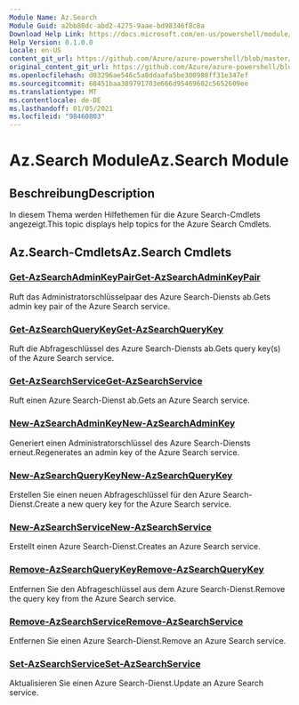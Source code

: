 ```yaml
---
Module Name: Az.Search
Module Guid: a2bb88dc-abd2-4275-9aae-bd98346f8c8a
Download Help Link: https://docs.microsoft.com/en-us/powershell/module/az.search
Help Version: 0.1.0.0
Locale: en-US
content_git_url: https://github.com/Azure/azure-powershell/blob/master/src/Search/Search/help/Az.Search.md
original_content_git_url: https://github.com/Azure/azure-powershell/blob/master/src/Search/Search/help/Az.Search.md
ms.openlocfilehash: d03296ae546c5a8ddaafa5be300988ff31e347ef
ms.sourcegitcommit: 68451baa389791703e666d95469602c5652609ee
ms.translationtype: MT
ms.contentlocale: de-DE
ms.lasthandoff: 01/05/2021
ms.locfileid: "98460803"
---
```

# <span data-ttu-id="7fc7b-101">Az.Search Module</span><span class="sxs-lookup"><span data-stu-id="7fc7b-101">Az.Search Module</span></span>
## <span data-ttu-id="7fc7b-102">Beschreibung</span><span class="sxs-lookup"><span data-stu-id="7fc7b-102">Description</span></span>
<span data-ttu-id="7fc7b-103">In diesem Thema werden Hilfethemen für die Azure Search-Cmdlets angezeigt.</span><span class="sxs-lookup"><span data-stu-id="7fc7b-103">This topic displays help topics for the Azure Search Cmdlets.</span></span>

## <span data-ttu-id="7fc7b-104">Az.Search-Cmdlets</span><span class="sxs-lookup"><span data-stu-id="7fc7b-104">Az.Search Cmdlets</span></span>
### [<span data-ttu-id="7fc7b-105">Get-AzSearchAdminKeyPair</span><span class="sxs-lookup"><span data-stu-id="7fc7b-105">Get-AzSearchAdminKeyPair</span></span>](Get-AzSearchAdminKeyPair.md)
<span data-ttu-id="7fc7b-106">Ruft das Administratorschlüsselpaar des Azure Search-Diensts ab.</span><span class="sxs-lookup"><span data-stu-id="7fc7b-106">Gets admin key pair of the Azure Search service.</span></span>

### [<span data-ttu-id="7fc7b-107">Get-AzSearchQueryKey</span><span class="sxs-lookup"><span data-stu-id="7fc7b-107">Get-AzSearchQueryKey</span></span>](Get-AzSearchQueryKey.md)
<span data-ttu-id="7fc7b-108">Ruft die Abfrageschlüssel des Azure Search-Diensts ab.</span><span class="sxs-lookup"><span data-stu-id="7fc7b-108">Gets query key(s) of the Azure Search service.</span></span>

### [<span data-ttu-id="7fc7b-109">Get-AzSearchService</span><span class="sxs-lookup"><span data-stu-id="7fc7b-109">Get-AzSearchService</span></span>](Get-AzSearchService.md)
<span data-ttu-id="7fc7b-110">Ruft einen Azure Search-Dienst ab.</span><span class="sxs-lookup"><span data-stu-id="7fc7b-110">Gets an Azure Search service.</span></span>

### [<span data-ttu-id="7fc7b-111">New-AzSearchAdminKey</span><span class="sxs-lookup"><span data-stu-id="7fc7b-111">New-AzSearchAdminKey</span></span>](New-AzSearchAdminKey.md)
<span data-ttu-id="7fc7b-112">Generiert einen Administratorschlüssel des Azure Search-Diensts erneut.</span><span class="sxs-lookup"><span data-stu-id="7fc7b-112">Regenerates an admin key of the Azure Search service.</span></span>

### [<span data-ttu-id="7fc7b-113">New-AzSearchQueryKey</span><span class="sxs-lookup"><span data-stu-id="7fc7b-113">New-AzSearchQueryKey</span></span>](New-AzSearchQueryKey.md)
<span data-ttu-id="7fc7b-114">Erstellen Sie einen neuen Abfrageschlüssel für den Azure Search-Dienst.</span><span class="sxs-lookup"><span data-stu-id="7fc7b-114">Create a new query key for the Azure Search service.</span></span>

### [<span data-ttu-id="7fc7b-115">New-AzSearchService</span><span class="sxs-lookup"><span data-stu-id="7fc7b-115">New-AzSearchService</span></span>](New-AzSearchService.md)
<span data-ttu-id="7fc7b-116">Erstellt einen Azure Search-Dienst.</span><span class="sxs-lookup"><span data-stu-id="7fc7b-116">Creates an Azure Search service.</span></span>

### [<span data-ttu-id="7fc7b-117">Remove-AzSearchQueryKey</span><span class="sxs-lookup"><span data-stu-id="7fc7b-117">Remove-AzSearchQueryKey</span></span>](Remove-AzSearchQueryKey.md)
<span data-ttu-id="7fc7b-118">Entfernen Sie den Abfrageschlüssel aus dem Azure Search-Dienst.</span><span class="sxs-lookup"><span data-stu-id="7fc7b-118">Remove the query key from the Azure Search service.</span></span>

### [<span data-ttu-id="7fc7b-119">Remove-AzSearchService</span><span class="sxs-lookup"><span data-stu-id="7fc7b-119">Remove-AzSearchService</span></span>](Remove-AzSearchService.md)
<span data-ttu-id="7fc7b-120">Entfernen Sie einen Azure Search-Dienst.</span><span class="sxs-lookup"><span data-stu-id="7fc7b-120">Remove an Azure Search service.</span></span>

### [<span data-ttu-id="7fc7b-121">Set-AzSearchService</span><span class="sxs-lookup"><span data-stu-id="7fc7b-121">Set-AzSearchService</span></span>](Set-AzSearchService.md)
<span data-ttu-id="7fc7b-122">Aktualisieren Sie einen Azure Search-Dienst.</span><span class="sxs-lookup"><span data-stu-id="7fc7b-122">Update an Azure Search service.</span></span>

